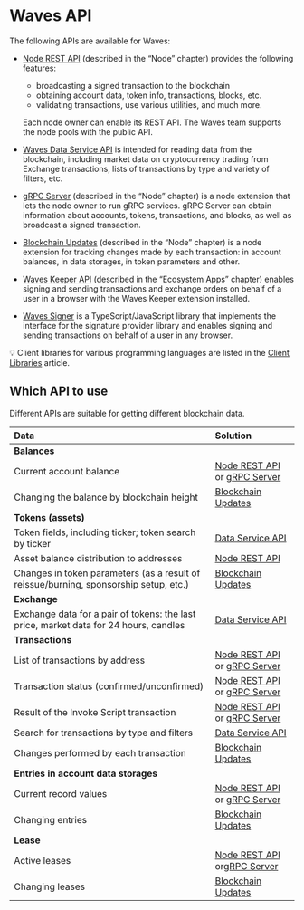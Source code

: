 # Waves API

The following APIs are available for Waves:

* [Node REST API](/en/waves-node/node-api/) (described in the “Node” chapter) provides the following features:
   * broadcasting a signed transaction to the blockchain
   * obtaining account data, token info, transactions, blocks, etc.
   * validating transactions, use various utilities, and much more.

   Each node owner can enable its REST API. The Waves team supports the node pools with the public API.

* [Waves Data Service API](/en/building-apps/waves-api-and-sdk/waves-data-service-api) is intended for reading data from the blockchain, including market data on cryptocurrency trading from Exchange transactions, lists of transactions by type and variety of filters, etc.

* [gRPC Server](/en/waves-node/extensions/grpc-server/) (described in the “Node” chapter) is a node extension that lets the node owner to run gRPC services. gRPC Server can obtain information about accounts, tokens, transactions, and blocks, as well as broadcast a signed transaction.

* [Blockchain Updates](/en/waves-node/extensions/blockchain-updates) (described in the “Node” chapter) is a node extension for tracking changes made by each transaction: in account balances, in data storages, in token parameters and other.

* [Waves Keeper API](/en/ecosystem/waves-keeper/waves-keeper-api) (described in the “Ecosystem Apps” chapter) enables signing and sending transactions and exchange orders on behalf of a user in a browser with the Waves Keeper extension installed.

* [Waves Signer](/en/building-apps/waves-api-and-sdk/client-libraries/signer) is a TypeScript/JavaScript library that implements the interface for the signature provider library and enables signing and sending transactions on behalf of a user in any browser.

:bulb: Client libraries for various programming languages are listed in the [Client Libraries](/en/building-apps/waves-api-and-sdk/client-libraries/) article.

## Which API to use

Different APIs are suitable for getting different blockchain data.

| Data | Solution |
| :--- | :--- |
| **Balances** | |
| Current account balance | [Node REST API](/en/waves-node/node-api/) or [gRPC Server](/en/waves-node/extensions/grpc-server/) |
| Changing the balance by blockchain height | [Blockchain Updates](/en/waves-node/extensions/blockchain-updates) |
| **Tokens (assets)** | |
| Token fields, including ticker; token search by ticker | [Data Service API](/en/building-apps/waves-api-and-sdk/waves-data-service-api) |
| Asset balance distribution to addresses | [Node REST API](/en/waves-node/node-api/) |
| Changes in token parameters (as a result of reissue/burning, sponsorship setup, etc.) | [Blockchain Updates](/en/waves-node/extensions/blockchain-updates) |
| **Exchange** | |
| Exchange data for a pair of tokens: the last price, market data for 24 hours, candles | [Data Service API](/en/building-apps/waves-api-and-sdk/waves-data-service-api) |
| **Transactions** | |
| List of transactions by address | [Node REST API](/en/waves-node/node-api/) or [gRPC Server](/en/waves-node/extensions/grpc-server/) |
| Transaction status (confirmed/unconfirmed) | [Node REST API](/en/waves-node/node-api/) or [gRPC Server](/en/waves-node/extensions/grpc-server/) |
| Result of the Invoke Script transaction | [Node REST API](/en/waves-node/node-api/) or [gRPC Server](/en/waves-node/extensions/grpc-server/) |
| Search for transactions by type and filters | [Data Service API](/en/building-apps/waves-api-and-sdk/waves-data-service-api) |
| Changes performed by each transaction | [Blockchain Updates](/en/waves-node/extensions/blockchain-updates) |
| **Entries in account data storages** | |
| Current record values | [Node REST API](/en/waves-node/node-api/) or [gRPC Server](/en/waves-node/extensions/grpc-server/) |
| Changing entries | [Blockchain Updates](/en/waves-node/extensions/blockchain-updates) |
| **Lease** | |
| Active leases | [Node REST API](/en/waves-node/node-api/) or[gRPC Server](/en/waves-node/extensions/grpc-server/) |
| Changing leases | [Blockchain Updates](/en/waves-node/extensions/blockchain-updates) |
